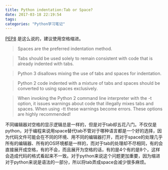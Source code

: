 ```yaml
---
title: Python indentation:Tab or Space?
date: 2017-03-18 22:19:54
tags:
categories: "Python学习笔记"
---
```


[PEP8](https://www.python.org/dev/peps/pep-0008/) 是这么说的，建议使用空格缩进。

>Spaces are the preferred indentation method.

>Tabs should be used solely to remain consistent with code that is already indented with tabs.

>Python 3 disallows mixing the use of tabs and spaces for indentation.

>Python 2 code indented with a mixture of tabs and spaces should be converted to using spaces exclusively.

>When invoking the Python 2 command line interpreter with the -t option, it issues warnings about code that illegally mixes tabs and spaces. When using -tt these warnings become errors. These options are highly recommended!


不同编辑器对空格的显示逻辑总是一样的，但是对于tab却五花八门。不仅仅是python，对于编程来说用space替代tab不管对于哪种语言都是一个好的选择，因为代码文件可能会在不同的环境、用不同的编辑器打开，而对于space的处理几乎所有的编辑器、所有的OS环境都是一样的，而对于tab的处理却不尽相同，有的会直接展开成空格，有的不会，而且展开为空格的话，有的是4个有的是8个，这样会造成代码的格式看起来不一致。对于python来说这个问题更加重要，因为缩进对于python来说是语法的一部分，所以将tab弄成space会减少很多麻烦。